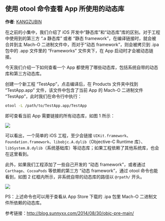 使用 otool 命令查看 App 所使用的动态库
--------
**作者**: [KANGZUBIN](https://weibo.com/kangzubin)

在之前的小集中，我们介绍了 iOS 开发中“静态库”和“动态库”库的区别。对于工程中使用到的第三方 “.a 静态库” 或者 “静态 framework”，在编译链接时，就会被合并到主 Mach-O 二进制文件中，而对于“动态 framework”，则会被拷贝到 .ipa 包中的 .app 文件里的 “Frameworks” 文件夹下，在 App 启动时才会被动态链接。

今天我们介绍一下如何查看一个 App 都使用了哪些动态库，包括系统自带的动态库和第三方动态库。

创建一个新工程 “TestApp”，点击编译后，在 Products 文件夹中找到 “TestApp.app” 文件，该文件中包含了当前 App 的 Mach-O 二进制文件 “TestApp”，此时我们在命令行中执行：

```sh
otool -L /path/to/TestApp.app/TestApp
```

即可查看当前 App 需要链接的所有动态库，如图 1 所示：

![](https://github.com/awesome-tips/iOS-Tips/blob/master/images/2018/12/3-1.jpg)

可以看出，一个简单的 iOS 工程，至少会链接 `UIKit.framework`、`Foundation.framework`、`libobjc.A.dylib`（Objective-C Runtime 库）、`libSystem.B.dylib`（系统基础库）等动态库；如果工程依赖了其他系统库，也会在这里看到。

此外，如果我们工程添加了一些自己开发的 “动态 framework”，或者通过 `Carthage`、`CocoaPods` 等依赖的第三方 “动态 framework”，通过 otool 命令也能看到，如图 2 红框内所示，非系统自带的动态库的路径以 `@rpath/` 开头。

![](https://github.com/awesome-tips/iOS-Tips/blob/master/images/2018/12/3-2.jpg)

PS：上述命令也可以用于查看从 App Store 下载的 .ipa 包里 Mach-O 二进制文件所依赖的动态库。

参考链接：http://blog.sunnyxx.com/2014/08/30/objc-pre-main/
